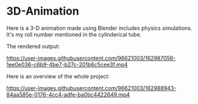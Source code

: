 # 3D-Animation
Here is a 3-D animation made using Blender includes physics simulations.
It's my roll number mentioned in the cylinderical tube.

The rendered output:


https://user-images.githubusercontent.com/96621003/162987056-1ee0e036-c6b9-4be7-b27c-201b6c5cee3f.mp4


Here is an overview of the whole project:



https://user-images.githubusercontent.com/96621003/162988943-84aa585e-0176-4cc4-adfe-ba0bc4422649.mp4

